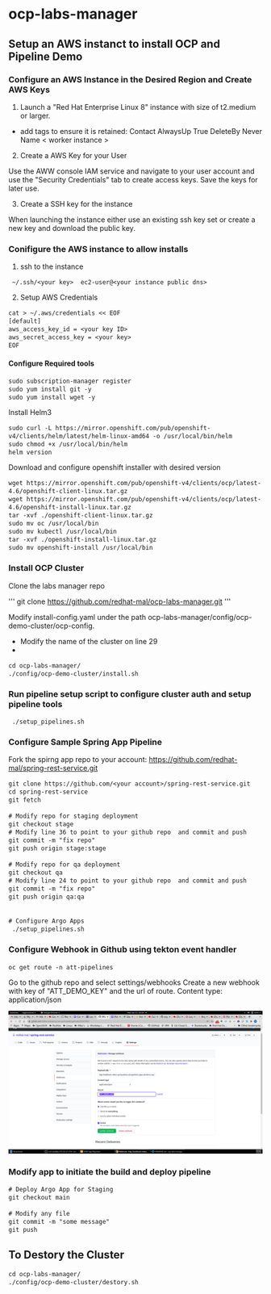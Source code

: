 # ocp-labs-manager


## Setup an AWS instanct to install OCP and Pipeline Demo

### Configure an AWS Instance in the Desired Region and Create AWS Keys 

1. Launch a "Red Hat Enterprise Linux 8" instance with size of t2.medium or larger.  
- add tags to ensure it is retained: 
    Contact	<email address>
    AlwaysUp	True
    DeleteBy	Never
    Name	< worker instance >

2. Create a AWS Key for your User

Use the AWW console IAM service and navigate to your user account and use the "Security Credentials" tab to create access keys.  Save the keys for later use.

3. Create a SSH key for the instance

When launching the instance either use an existing ssh key set or create a new key and download the public key.


### Conifigure the AWS instance to allow installs

1. ssh to the instance 

```
 ~/.ssh/<your key>  ec2-user@<your instance public dns>
```

2. Setup AWS Credentials

```
cat > ~/.aws/credentials << EOF
[default]
aws_access_key_id = <your key ID>
aws_secret_access_key = <your key>
EOF
```

#### Configure Required tools

```
sudo subscription-manager register
sudo yum install git -y
sudo yum install wget -y
```

Install Helm3
```
sudo curl -L https://mirror.openshift.com/pub/openshift-v4/clients/helm/latest/helm-linux-amd64 -o /usr/local/bin/helm
sudo chmod +x /usr/local/bin/helm
helm version
```
Download and configure openshift installer with desired version
```
wget https://mirror.openshift.com/pub/openshift-v4/clients/ocp/latest-4.6/openshift-client-linux.tar.gz
wget https://mirror.openshift.com/pub/openshift-v4/clients/ocp/latest-4.6/openshift-install-linux.tar.gz
tar -xvf ./openshift-client-linux.tar.gz 
sudo mv oc /usr/local/bin
sudo mv kubectl /usr/local/bin
tar -xvf ./openshift-install-linux.tar.gz 
sudo mv openshift-install /usr/local/bin
```

### Install OCP Cluster 

Clone the labs manager repo

'''
git clone https://github.com/redhat-mal/ocp-labs-manager.git
'''


Modify install-config.yaml under the path ocp-labs-manager/config/ocp-demo-cluster/ocp-config.
- Modify the name of the cluster on line 29
- 

```
cd ocp-labs-manager/
./config/ocp-demo-cluster/install.sh 
```

### Run pipeline setup script to configure cluster auth and setup pipeline tools
```
 ./setup_pipelines.sh
 ```

### Configure Sample Spring App Pipeline

Fork the spirng app repo to your account: https://github.com/redhat-mal/spring-rest-service.git


```
git clone https://github.com/<your account>/spring-rest-service.git
cd spring-rest-service
git fetch

# Modify repo for staging deployment
git checkout stage
# Modify line 36 to point to your github repo  and commit and push
git commit -m "fix repo"
git push origin stage:stage

# Modify repo for qa deployment
git checkout qa
# Modify line 24 to point to your github repo  and commit and push
git commit -m "fix repo"
git push origin qa:qa


# Configure Argo Apps
 ./setup_pipelines.sh
 ```

### Configure Webhook in Github using tekton event handler

```
oc get route -n att-pipelines
```

Go to the github repo and select settings/webhooks
Create a new webhook with key of "ATT_DEMO_KEY" and the url of route.
Content type: application/json

![Github Webhook](github_wh.png)


### Modify app to initiate the build and deploy pipeline


```
# Deploy Argo App for Staging
git checkout main

# Modify any file 
git commit -m "some message"
git push

```

## To Destory the Cluster

```
cd ocp-labs-manager/
./config/ocp-demo-cluster/destory.sh 
```


